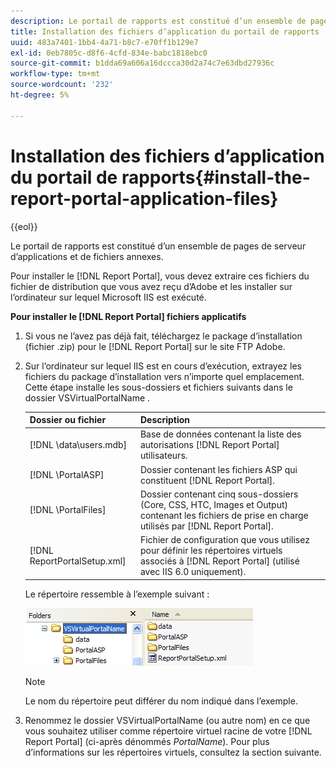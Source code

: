 ```yaml
---
description: Le portail de rapports est constitué d’un ensemble de pages de serveur d’applications et de fichiers annexes.
title: Installation des fichiers d’application du portail de rapports
uuid: 483a7401-1bb4-4a71-b8c7-e70ff1b129e7
exl-id: 0eb7805c-d8f6-4cfd-834e-babc1818ebc0
source-git-commit: b1dda69a606a16dccca30d2a74c7e63dbd27936c
workflow-type: tm+mt
source-wordcount: '232'
ht-degree: 5%

---
```


# Installation des fichiers d’application du portail de rapports{#install-the-report-portal-application-files}

{{eol}}

Le portail de rapports est constitué d’un ensemble de pages de serveur d’applications et de fichiers annexes.

Pour installer le [!DNL Report Portal], vous devez extraire ces fichiers du fichier de distribution que vous avez reçu d’Adobe et les installer sur l’ordinateur sur lequel Microsoft IIS est exécuté.

**Pour installer le [!DNL Report Portal] fichiers applicatifs**

1. Si vous ne l’avez pas déjà fait, téléchargez le package d’installation (fichier .zip) pour le [!DNL Report Portal] sur le site FTP Adobe.
1. Sur l’ordinateur sur lequel IIS est en cours d’exécution, extrayez les fichiers du package d’installation vers n’importe quel emplacement. Cette étape installe les sous-dossiers et fichiers suivants dans le dossier VSVirtualPortalName .

   | Dossier ou fichier | Description |
   |---|---|
   | [!DNL \data\users.mdb] | Base de données contenant la liste des autorisations [!DNL Report Portal] utilisateurs. |
   | [!DNL \PortalASP\] | Dossier contenant les fichiers ASP qui constituent [!DNL Report Portal]. |
   | [!DNL \PortalFiles\] | Dossier contenant cinq sous-dossiers (Core, CSS, HTC, Images et Output) contenant les fichiers de prise en charge utilisés par [!DNL Report Portal]. |
   | [!DNL ReportPortalSetup.xml] | Fichier de configuration que vous utilisez pour définir les répertoires virtuels associés à [!DNL Report Portal] (utilisé avec IIS 6.0 uniquement). |

   Le répertoire ressemble à l’exemple suivant :

   ![](assets/rptPort_scrn_installDir.png)

   >[!NOTE]
   >
   >Le nom du répertoire peut différer du nom indiqué dans l’exemple.

1. Renommez le dossier VSVirtualPortalName (ou autre nom) en ce que vous souhaitez utiliser comme répertoire virtuel racine de votre [!DNL Report Portal] (ci-après dénommés *PortalName*). Pour plus d’informations sur les répertoires virtuels, consultez la section suivante.
